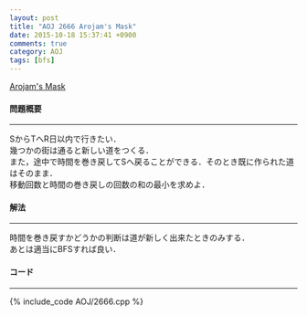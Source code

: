 ```yaml
---
layout: post
title: "AOJ 2666 Arojam's Mask"
date: 2015-10-18 15:37:41 +0900
comments: true
category: AOJ
tags: [bfs]
---
```


[Arojam's Mask](http://judge.u-aizu.ac.jp/onlinejudge/description.jsp?id=2666)

#### 問題概要

****

SからTへR日以内で行きたい．  
幾つかの街は通ると新しい道をつくる．  
また，途中で時間を巻き戻してSへ戻ることができる．そのとき既に作られた道はそのまま．  
移動回数と時間の巻き戻しの回数の和の最小を求めよ．

#### 解法

****

時間を巻き戻すかどうかの判断は道が新しく出来たときのみする．  
あとは適当にBFSすれば良い．

#### コード

****

{% include_code AOJ/2666.cpp %}
